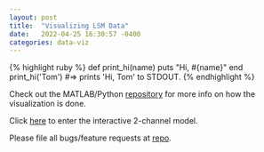 ```yaml
---
layout: post
title:  "Visualizing LSM Data"
date:   2022-04-25 16:30:57 -0400
categories: data-viz
---
```


{% highlight ruby %}
def print_hi(name)
  puts "Hi, #{name}"
end
print_hi('Tom')
#=> prints 'Hi, Tom' to STDOUT.
{% endhighlight %}

Check out the MATLAB/Python [repository][lsm-repo] for more info on how the visualization is done.

Click [here][lsm-htmlfile] to enter the interactive 2-channel model.

Please file all bugs/feature requests at [repo][lsm-repo].

[lsm-repo]: https://github.com/JacobHA/confocal_analysis
[lsm-htmlfile]: /lsm_interactive.html

